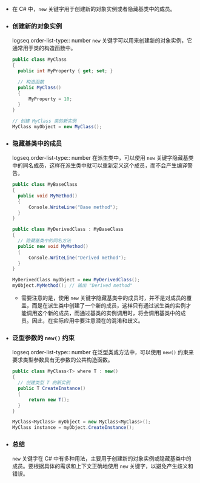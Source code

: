 - 在 C# 中，`new` 关键字用于创建新的对象实例或者隐藏基类中的成员。
- ### 创建新的对象实例 
  logseq.order-list-type:: number
  `new` 关键字可以用来创建新的对象实例，它通常用于类的构造函数中。
  ```csharp
  public class MyClass
  {
    public int MyProperty { get; set; }
  
    // 构造函数
    public MyClass()
    {
        MyProperty = 10;
    }
  }
  
  // 创建 MyClass 类的新实例
  MyClass myObject = new MyClass();
  ```
- ### 隐藏基类中的成员 
  logseq.order-list-type:: number
  在派生类中，可以使用 `new` 关键字隐藏基类中的同名成员，这样在派生类中就可以重新定义这个成员，而不会产生编译警告。
  ```csharp
  public class MyBaseClass
  {
    public void MyMethod()
    {
        Console.WriteLine("Base method");
    }
  }
  
  public class MyDerivedClass : MyBaseClass
  {
    // 隐藏基类中的同名方法
    public new void MyMethod()
    {
        Console.WriteLine("Derived method");
    }
  }
  
  MyDerivedClass myObject = new MyDerivedClass();
  myObject.MyMethod(); // 输出 "Derived method"
  ```
	- 需要注意的是，使用 `new` 关键字隐藏基类中的成员时，并不是对成员的覆盖，而是在派生类中创建了一个新的成员，这样只有通过派生类的实例才能调用这个新的成员，而通过基类的实例调用时，将会调用基类中的成员。因此，在实际应用中要注意潜在的混淆和歧义。
- ### 泛型参数的 `new()` 约束 
  logseq.order-list-type:: number
  在泛型类或方法中，可以使用 `new()` 约束来要求类型参数具有无参数的公共构造函数。
  ```csharp
  public class MyClass<T> where T : new()
  {
    // 创建类型 T 的新实例
    public T CreateInstance()
    {
        return new T();
    }
  }
  
  MyClass<MyClass> myObject = new MyClass<MyClass>();
  MyClass instance = myObject.CreateInstance();
  ```
- ### 总结
  `new` 关键字在 C# 中有多种用法，主要用于创建新的对象实例或隐藏基类中的成员。要根据具体的需求和上下文正确地使用 `new` 关键字，以避免产生歧义和错误。